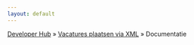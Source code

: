 ```yaml
---
layout: default
---
```


[Developer Hub](/) &raquo; [Vacatures plaatsen via XML](/jobs-xml) &raquo; Documentatie
